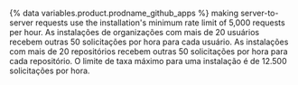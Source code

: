 {% data variables.product.prodname_github_apps %} making server-to-server requests use the installation's minimum rate limit of 5,000 requests per hour. As instalações de organizações com mais de 20 usuários recebem outras 50 solicitações por hora para cada usuário. As instalações com mais de 20 repositórios recebem outras 50 solicitações por hora para cada repositório. O limite de taxa máximo para uma instalação é de 12.500 solicitações por hora.
